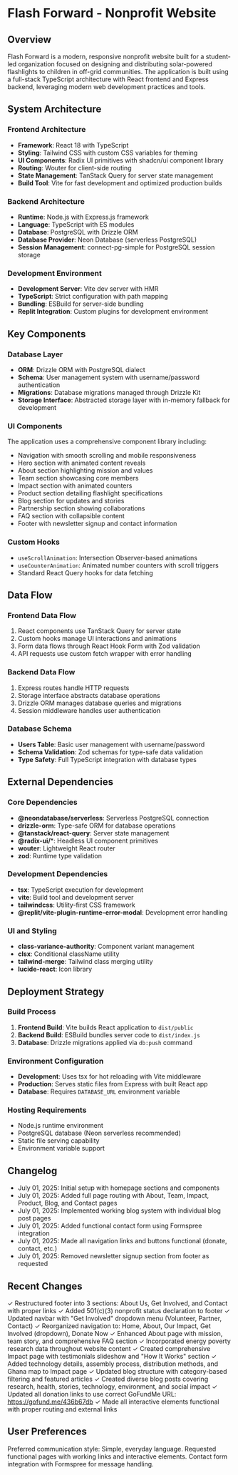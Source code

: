 # Flash Forward - Nonprofit Website

## Overview

Flash Forward is a modern, responsive nonprofit website built for a student-led organization focused on designing and distributing solar-powered flashlights to children in off-grid communities. The application is built using a full-stack TypeScript architecture with React frontend and Express backend, leveraging modern web development practices and tools.

## System Architecture

### Frontend Architecture
- **Framework**: React 18 with TypeScript
- **Styling**: Tailwind CSS with custom CSS variables for theming
- **UI Components**: Radix UI primitives with shadcn/ui component library
- **Routing**: Wouter for client-side routing
- **State Management**: TanStack Query for server state management
- **Build Tool**: Vite for fast development and optimized production builds

### Backend Architecture
- **Runtime**: Node.js with Express.js framework
- **Language**: TypeScript with ES modules
- **Database**: PostgreSQL with Drizzle ORM
- **Database Provider**: Neon Database (serverless PostgreSQL)
- **Session Management**: connect-pg-simple for PostgreSQL session storage

### Development Environment
- **Development Server**: Vite dev server with HMR
- **TypeScript**: Strict configuration with path mapping
- **Bundling**: ESBuild for server-side bundling
- **Replit Integration**: Custom plugins for development environment

## Key Components

### Database Layer
- **ORM**: Drizzle ORM with PostgreSQL dialect
- **Schema**: User management system with username/password authentication
- **Migrations**: Database migrations managed through Drizzle Kit
- **Storage Interface**: Abstracted storage layer with in-memory fallback for development

### UI Components
The application uses a comprehensive component library including:
- Navigation with smooth scrolling and mobile responsiveness
- Hero section with animated content reveals
- About section highlighting mission and values
- Team section showcasing core members
- Impact section with animated counters
- Product section detailing flashlight specifications
- Blog section for updates and stories
- Partnership section showing collaborations
- FAQ section with collapsible content
- Footer with newsletter signup and contact information

### Custom Hooks
- `useScrollAnimation`: Intersection Observer-based animations
- `useCounterAnimation`: Animated number counters with scroll triggers
- Standard React Query hooks for data fetching

## Data Flow

### Frontend Data Flow
1. React components use TanStack Query for server state
2. Custom hooks manage UI interactions and animations
3. Form data flows through React Hook Form with Zod validation
4. API requests use custom fetch wrapper with error handling

### Backend Data Flow
1. Express routes handle HTTP requests
2. Storage interface abstracts database operations
3. Drizzle ORM manages database queries and migrations
4. Session middleware handles user authentication

### Database Schema
- **Users Table**: Basic user management with username/password
- **Schema Validation**: Zod schemas for type-safe data validation
- **Type Safety**: Full TypeScript integration with database types

## External Dependencies

### Core Dependencies
- **@neondatabase/serverless**: Serverless PostgreSQL connection
- **drizzle-orm**: Type-safe ORM for database operations
- **@tanstack/react-query**: Server state management
- **@radix-ui/***: Headless UI component primitives
- **wouter**: Lightweight React router
- **zod**: Runtime type validation

### Development Dependencies
- **tsx**: TypeScript execution for development
- **vite**: Build tool and development server
- **tailwindcss**: Utility-first CSS framework
- **@replit/vite-plugin-runtime-error-modal**: Development error handling

### UI and Styling
- **class-variance-authority**: Component variant management
- **clsx**: Conditional className utility
- **tailwind-merge**: Tailwind class merging utility
- **lucide-react**: Icon library

## Deployment Strategy

### Build Process
1. **Frontend Build**: Vite builds React application to `dist/public`
2. **Backend Build**: ESBuild bundles server code to `dist/index.js`
3. **Database**: Drizzle migrations applied via `db:push` command

### Environment Configuration
- **Development**: Uses tsx for hot reloading with Vite middleware
- **Production**: Serves static files from Express with built React app
- **Database**: Requires `DATABASE_URL` environment variable

### Hosting Requirements
- Node.js runtime environment
- PostgreSQL database (Neon serverless recommended)
- Static file serving capability
- Environment variable support

## Changelog
- July 01, 2025: Initial setup with homepage sections and components
- July 01, 2025: Added full page routing with About, Team, Impact, Product, Blog, and Contact pages
- July 01, 2025: Implemented working blog system with individual blog post pages
- July 01, 2025: Added functional contact form using Formspree integration
- July 01, 2025: Made all navigation links and buttons functional (donate, contact, etc.)
- July 01, 2025: Removed newsletter signup section from footer as requested

## Recent Changes
✓ Restructured footer into 3 sections: About Us, Get Involved, and Contact with proper links
✓ Added 501(c)(3) nonprofit status declaration to footer
✓ Updated navbar with "Get Involved" dropdown menu (Volunteer, Partner, Contact)
✓ Reorganized navigation to: Home, About, Our Impact, Get Involved (dropdown), Donate Now
✓ Enhanced About page with mission, team story, and comprehensive FAQ section
✓ Incorporated energy poverty research data throughout website content
✓ Created comprehensive Impact page with testimonials slideshow and "How It Works" section
✓ Added technology details, assembly process, distribution methods, and Ghana map to Impact page
✓ Updated blog structure with category-based filtering and featured articles
✓ Created diverse blog posts covering research, health, stories, technology, environment, and social impact
✓ Updated all donation links to use correct GoFundMe URL: https://gofund.me/436b67db
✓ Made all interactive elements functional with proper routing and external links

## User Preferences

Preferred communication style: Simple, everyday language.
Requested functional pages with working links and interactive elements.
Contact form integration with Formspree for message handling.